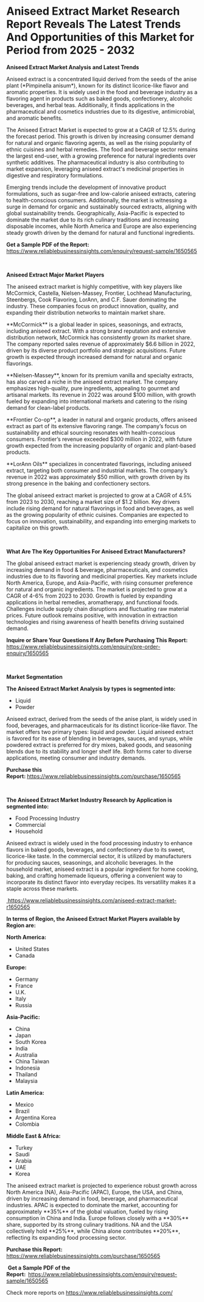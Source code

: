 <p><h1>Aniseed Extract Market Research Report Reveals The Latest Trends And Opportunities of this Market for Period from 2025 - 2032</h1></p><p><strong>Aniseed Extract Market Analysis and Latest Trends</strong></p>
<p><p>Aniseed extract is a concentrated liquid derived from the seeds of the anise plant (*Pimpinella anisum*), known for its distinct licorice-like flavor and aromatic properties. It is widely used in the food and beverage industry as a flavoring agent in products such as baked goods, confectionery, alcoholic beverages, and herbal teas. Additionally, it finds applications in the pharmaceutical and cosmetics industries due to its digestive, antimicrobial, and aromatic benefits.</p><p>The Aniseed Extract Market is expected to grow at a CAGR of 12.5% during the forecast period. This growth is driven by increasing consumer demand for natural and organic flavoring agents, as well as the rising popularity of ethnic cuisines and herbal remedies. The food and beverage sector remains the largest end-user, with a growing preference for natural ingredients over synthetic additives. The pharmaceutical industry is also contributing to market expansion, leveraging aniseed extract's medicinal properties in digestive and respiratory formulations.</p><p>Emerging trends include the development of innovative product formulations, such as sugar-free and low-calorie aniseed extracts, catering to health-conscious consumers. Additionally, the market is witnessing a surge in demand for organic and sustainably sourced extracts, aligning with global sustainability trends. Geographically, Asia-Pacific is expected to dominate the market due to its rich culinary traditions and increasing disposable incomes, while North America and Europe are also experiencing steady growth driven by the demand for natural and functional ingredients.</p></p>
<p><strong>Get a Sample PDF of the Report:&nbsp;</strong> <a href="https://www.reliablebusinessinsights.com/enquiry/request-sample/1650565?utm_campaign=2205&utm_medium=2&utm_source=Github&utm_content=ia&utm_term=25012025&utm_id=aniseed-extract">https://www.reliablebusinessinsights.com/enquiry/request-sample/1650565</a></p>
<p>&nbsp;</p>
<p><strong>Aniseed Extract Major Market Players</strong></p>
<p><p>The aniseed extract market is highly competitive, with key players like McCormick, Castella, Nielsen-Massey, Frontier, Lochhead Manufacturing, Steenbergs, Cook Flavoring, LorAnn, and C.F. Sauer dominating the industry. These companies focus on product innovation, quality, and expanding their distribution networks to maintain market share.</p><p>**McCormick** is a global leader in spices, seasonings, and extracts, including aniseed extract. With a strong brand reputation and extensive distribution network, McCormick has consistently grown its market share. The company reported sales revenue of approximately $6.6 billion in 2022, driven by its diverse product portfolio and strategic acquisitions. Future growth is expected through increased demand for natural and organic flavorings.</p><p>**Nielsen-Massey**, known for its premium vanilla and specialty extracts, has also carved a niche in the aniseed extract market. The company emphasizes high-quality, pure ingredients, appealing to gourmet and artisanal markets. Its revenue in 2022 was around $100 million, with growth fueled by expanding into international markets and catering to the rising demand for clean-label products.</p><p>**Frontier Co-op**, a leader in natural and organic products, offers aniseed extract as part of its extensive flavoring range. The company’s focus on sustainability and ethical sourcing resonates with health-conscious consumers. Frontier’s revenue exceeded $300 million in 2022, with future growth expected from the increasing popularity of organic and plant-based products.</p><p>**LorAnn Oils** specializes in concentrated flavorings, including aniseed extract, targeting both consumer and industrial markets. The company’s revenue in 2022 was approximately $50 million, with growth driven by its strong presence in the baking and confectionery sectors.</p><p>The global aniseed extract market is projected to grow at a CAGR of 4.5% from 2023 to 2030, reaching a market size of $1.2 billion. Key drivers include rising demand for natural flavorings in food and beverages, as well as the growing popularity of ethnic cuisines. Companies are expected to focus on innovation, sustainability, and expanding into emerging markets to capitalize on this growth.</p></p>
<p>&nbsp;</p>
<p><strong>What Are The Key Opportunities For Aniseed Extract Manufacturers?</strong></p>
<p><p>The global aniseed extract market is experiencing steady growth, driven by increasing demand in food & beverage, pharmaceuticals, and cosmetics industries due to its flavoring and medicinal properties. Key markets include North America, Europe, and Asia-Pacific, with rising consumer preference for natural and organic ingredients. The market is projected to grow at a CAGR of 4-6% from 2023 to 2030. Growth is fueled by expanding applications in herbal remedies, aromatherapy, and functional foods. Challenges include supply chain disruptions and fluctuating raw material prices. Future outlook remains positive, with innovation in extraction technologies and rising awareness of health benefits driving sustained demand.</p></p>
<p><strong>Inquire or Share Your Questions If Any Before Purchasing This Report:</strong> <a href="https://www.reliablebusinessinsights.com/enquiry/pre-order-enquiry/1650565?utm_campaign=2205&utm_medium=2&utm_source=Github&utm_content=ia&utm_term=25012025&utm_id=aniseed-extract">https://www.reliablebusinessinsights.com/enquiry/pre-order-enquiry/1650565</a></p>
<p>&nbsp;</p>
<p><strong>Market Segmentation</strong></p>
<p><strong>The Aniseed Extract Market Analysis by types is segmented into:</strong></p>
<p><ul><li>Liquid</li><li>Powder</li></ul></p>
<p><p>Aniseed extract, derived from the seeds of the anise plant, is widely used in food, beverages, and pharmaceuticals for its distinct licorice-like flavor. The market offers two primary types: liquid and powder. Liquid aniseed extract is favored for its ease of blending in beverages, sauces, and syrups, while powdered extract is preferred for dry mixes, baked goods, and seasoning blends due to its stability and longer shelf life. Both forms cater to diverse applications, meeting consumer and industry demands.</p></p>
<p><strong>Purchase this Report:&nbsp;</strong><a href="https://www.reliablebusinessinsights.com/purchase/1650565?utm_campaign=2205&utm_medium=2&utm_source=Github&utm_content=ia&utm_term=25012025&utm_id=aniseed-extract">https://www.reliablebusinessinsights.com/purchase/1650565</a></p>
<p>&nbsp;</p>
<p><strong>The Aniseed Extract Market Industry Research by Application is segmented into:</strong></p>
<p><ul><li>Food Processing Industry</li><li>Commercial</li><li>Household</li></ul></p>
<p><p>Aniseed extract is widely used in the food processing industry to enhance flavors in baked goods, beverages, and confectionery due to its sweet, licorice-like taste. In the commercial sector, it is utilized by manufacturers for producing sauces, seasonings, and alcoholic beverages. In the household market, aniseed extract is a popular ingredient for home cooking, baking, and crafting homemade liqueurs, offering a convenient way to incorporate its distinct flavor into everyday recipes. Its versatility makes it a staple across these markets.</p></p>
<p><a href="https://www.reliablebusinessinsights.com/aniseed-extract-market-r1650565?utm_campaign=2205&utm_medium=2&utm_source=Github&utm_content=ia&utm_term=25012025&utm_id=aniseed-extract">&nbsp;https://www.reliablebusinessinsights.com/aniseed-extract-market-r1650565</a></p>
<p><strong>In terms of Region, the Aniseed Extract Market Players available by Region are:</strong></p>
<p>
    <p> <strong> North America: </strong>
        <ul>
            <li>United States</li>
            <li>Canada</li>
        </ul>
        </p> 
    <p> <strong> Europe: </strong>
        <ul>
            <li>Germany</li>
            <li>France</li>
            <li>U.K.</li>
            <li>Italy</li>
            <li>Russia</li>
        </ul>
        </p> 
    <p> <strong> Asia-Pacific: </strong>
        <ul>
            <li>China</li>
            <li>Japan</li>
            <li>South Korea</li>
            <li>India</li>
            <li>Australia</li>
            <li>China Taiwan</li>
            <li>Indonesia</li>
            <li>Thailand</li>
            <li>Malaysia</li>
        </ul>
        </p> 
    <p> <strong> Latin America: </strong>
        <ul>
            <li>Mexico</li>
            <li>Brazil</li>
            <li>Argentina Korea</li>
            <li>Colombia</li>
        </ul>
        </p> 
    <p> <strong> Middle East & Africa: </strong>
        <ul>
            <li>Turkey</li>
            <li>Saudi</li>
            <li>Arabia</li>
            <li>UAE</li>
            <li>Korea</li>
        </ul>
    </p>
    </p>
<p><p>The aniseed extract market is projected to experience robust growth across North America (NA), Asia-Pacific (APAC), Europe, the USA, and China, driven by increasing demand in food, beverage, and pharmaceutical industries. APAC is expected to dominate the market, accounting for approximately **35%** of the global valuation, fueled by rising consumption in China and India. Europe follows closely with a **30%** share, supported by its strong culinary traditions. NA and the USA collectively hold **25%**, while China alone contributes **20%**, reflecting its expanding food processing sector.</p></p>
<p><strong>Purchase this Report: </strong><a href="https://www.reliablebusinessinsights.com/purchase/1650565?utm_campaign=2205&utm_medium=2&utm_source=Github&utm_content=ia&utm_term=25012025&utm_id=aniseed-extract">https://www.reliablebusinessinsights.com/purchase/1650565</a></p>
<p>&nbsp;<strong>Get a Sample PDF of the Report:&nbsp;&nbsp;</strong><a href="https://www.reliablebusinessinsights.com/enquiry/request-sample/1650565?utm_campaign=2205&utm_medium=2&utm_source=Github&utm_content=ia&utm_term=25012025&utm_id=aniseed-extract">https://www.reliablebusinessinsights.com/enquiry/request-sample/1650565</a></p>
<p><strong></strong></p>
<p>Check more reports on <a href="https://www.reliablebusinessinsights.com/?utm_campaign=2205&utm_medium=2&utm_source=Github&utm_content=ia&utm_term=25012025&utm_id=aniseed-extract">https://www.reliablebusinessinsights.com/</a></p>